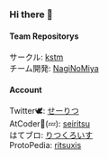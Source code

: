 ### Hi there 👋

#### Team Repositorys
サークル: [kstm](https://github.com/kstm-su)  
チーム開発: [NagiNoMiya](https://github.com/NaginoMiya)

#### Account
Twitter🕊: [せーりつ](https://twitter.com/ritsuxis)  
AtCoder💚(💤): [seiritsu](https://atcoder.jp/users/seiritsu)  
はてブロ: [りつくろいす](https://seiritsu.hateblo.jp/)  
ProtoPedia: [ritsuxis](https://protopedia.net/prototyper/ritsuxis)

<!--
**ritsuxis/ritsuxis** is a ✨ _special_ ✨ repository because its `README.md` (this file) appears on your GitHub profile.

Here are some ideas to get you started:

- 🔭 I’m currently working on ...
- 🌱 I’m currently learning ...
- 👯 I’m looking to collaborate on ...
- 🤔 I’m looking for help with ...
- 💬 Ask me about ...
- 📫 How to reach me: ...
- 😄 Pronouns: ...
- ⚡ Fun fact: ...
-->
